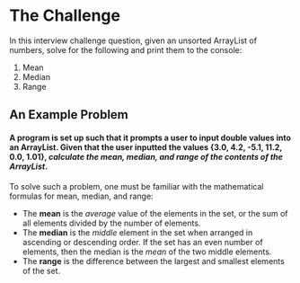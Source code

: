 # The Challenge
In this interview challenge question, given an unsorted ArrayList of numbers, solve for the following and print them to the console:
1. Mean
2. Median
3. Range

## An Example Problem
#### A program is set up such that it prompts a user to input double values into an ArrayList. Given that the user inputted the values {3.0, 4.2, -5.1, 11.2, 0.0, 1.01}, _calculate the **mean, median, and range** of the contents of the ArrayList_. 


To solve such a problem, one must be familiar with the mathematical formulas for mean, median, and range:
* The **mean** is the _average_ value of the elements in the set, or the sum of all elements divided by the number of elements.
* The **median** is the _middle_ element in the set when arranged in ascending or descending order. If the set has an even number of elements, then the median is the _mean_ of the two middle elements. 
* The **range** is the difference between the largest and smallest elements of the set.

